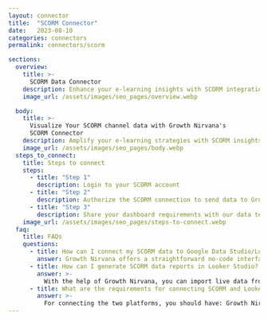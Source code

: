 ```yaml
---
layout: connector
title:  "SCORM Connector"
date:   2023-08-10
categories: connectors
permalink: connectors/scorm

sections:
  overview:
    title: >-
      SCORM Data Connector
    description: Enhance your e-learning insights with SCORM integration. Seamlessly merge e-learning data from SCORM with Looker Studio's analytical capabilities, unlocking insights that shape training effectiveness, learner engagement, and operational excellence.
    image_url: /assets/images/seo_pages/overview.webp

  body:
    title: >-
      Visualize Your SCORM channel data with Growth Nirvana's
      SCORM Connector
    description: Amplify your e-learning strategies with SCORM insights integrated into Looker Studio.
    image_url: /assets/images/seo_pages/body.webp
  steps_to_connect:
    title: Steps to connect
    steps:
      - title: "Step 1"
        description: Login to your SCORM account
      - title: "Step 2"
        description: Authorize the SCORM connection to send data to Growth Nirvana
      - title: "Step 3"
        description: Share your dashboard requirements with our data team. We will build the report for you.
    image_url: /assets/images/seo_pages/steps-to-connect.webp
  faq:
    title: FAQs
    questions:
      - title: How can I connect my SCORM data to Google Data Studio/Looker Studio?
        answer: Growth Nirvana offers a straightforward no-code interface to connect to SCORM data sources.
      - title: How can I generate SCORM data reports in Looker Studio?
        answer: >-
          With the help of Growth Nirvana, you can import live data from SCORM into Looker Studio. These data can be viewed in charts, tables, and dashboards to generate branded reports that can be shared instantly.
      - title: What are the requirements for connecting SCORM and Looker Studio?
        answer: >-
          For connecting the two platforms, you should have: Growth Nirvana Account and SCORM Ads Account
---
```


